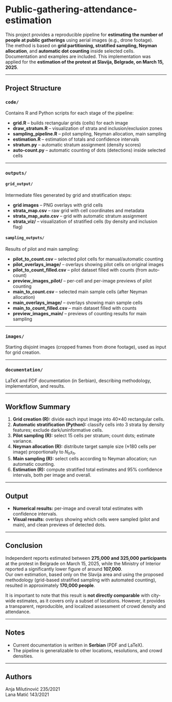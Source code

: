 # Public-gathering-attendance-estimation


This project provides a reproducible pipeline for **estimating the number of people at public gatherings** using aerial images (e.g., drone footage).  
The method is based on **grid partitioning, stratified sampling, Neyman allocation**, and **automatic dot counting** inside selected cells.  
Documentation and examples are included.
This implementation was applied for the **estimation of the protest at Slavija, Belgrade, on March 15, 2025**.

---

## Project Structure

### `code/`
Contains R and Python scripts for each stage of the pipeline:
- **grid.R** – builds rectangular grids (cells) for each image  
- **draw_stratum.R** – visualization of strata and inclusion/exclusion zones  
- **sampling_pipeline.R** – pilot sampling, Neyman allocation, main sampling  
- **estimation.R** – estimation of totals and confidence intervals  
- **stratum.py** – automatic stratum assignment (density scores)  
- **auto-count.py** – automatic counting of dots (detections) inside selected cells  

---

### `outputs/`
#### `grid_output/`
Intermediate files generated by grid and stratification steps:
- **grid images** – PNG overlays with grid cells  
- **strata_map.csv** – raw grid with cell coordinates and metadata  
- **strata_map_auto.csv** – grid with automatic stratum assignment  
- **strata_viz/** – visualization of stratified cells (by density and inclusion flag)
  
#### `sampling_outputs/`
Results of pilot and main sampling:
- **pilot_to_count.csv** – selected pilot cells for manual/automatic counting  
- **pilot_overlays_image/** – overlays showing pilot cells on original images  
- **pilot_to_count_filled.csv** – pilot dataset filled with counts (from auto-count)  
- **preview_images_pilot/** – per-cell and per-image previews of pilot counting  
- **main_to_count.csv** – selected main sample cells (after Neyman allocation)  
- **main_overlays_image/** – overlays showing main sample cells  
- **main_to_count_filled.csv** – main dataset filled with counts  
- **preview_images_main/** – previews of counting results for main sampling

---

### `images/`
Starting disjoint images (cropped frames from drone footage), used as input for grid creation.  

---

### `documentation/`
LaTeX and PDF documentation (in Serbian), describing methodology, implementation, and results.  

---

## Workflow Summary
1. **Grid creation (R):** divide each input image into 40×40 rectangular cells.  
2. **Automatic stratification (Python):** classify cells into 3 strata by density features; exclude dark/uninformative cells.  
3. **Pilot sampling (R):** select 15 cells per stratum; count dots; estimate variance.  
4. **Neyman allocation (R):** distribute target sample size (≈180 cells per image) proportionally to $N_h s_h$.  
5. **Main sampling (R):** select cells according to Neyman allocation; run automatic counting.  
6. **Estimation (R):** compute stratified total estimates and 95% confidence intervals, both per image and overall.  

---

## Output
- **Numerical results:** per-image and overall total estimates with confidence intervals.  
- **Visual results:** overlays showing which cells were sampled (pilot and main), and clean previews of detected dots.  

---

## Conclusion
Independent reports estimated between **275,000 and 325,000 participants** at the protest in Belgrade on March 15, 2025, while the Ministry of Interior reported a significantly lower figure of around **107,000**.  
Our own estimation, based only on the Slavija area and using the proposed methodology (grid-based stratified sampling with automated counting), resulted in approximately **170,000 people**.  

It is important to note that this result is **not directly comparable** with city-wide estimates, as it covers only a subset of locations. However, it provides a transparent, reproducible, and localized assessment of crowd density and attendance.

---

## Notes
- Current documentation is written in **Serbian** (PDF and LaTeX).  
- The pipeline is generalizable to other locations, resolutions, and crowd densities.

---

## Authors

Anja Milutinović 235/2021 \
Lana Matić 143/2021
